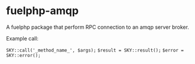 fuelphp-amqp
============

A fuelphp package that perform RPC connection to an amqp server broker. 

Example call:

`SKY::call('_method_name_', $args);`
`$result = SKY::result();`
`$error = SKY::error();`
